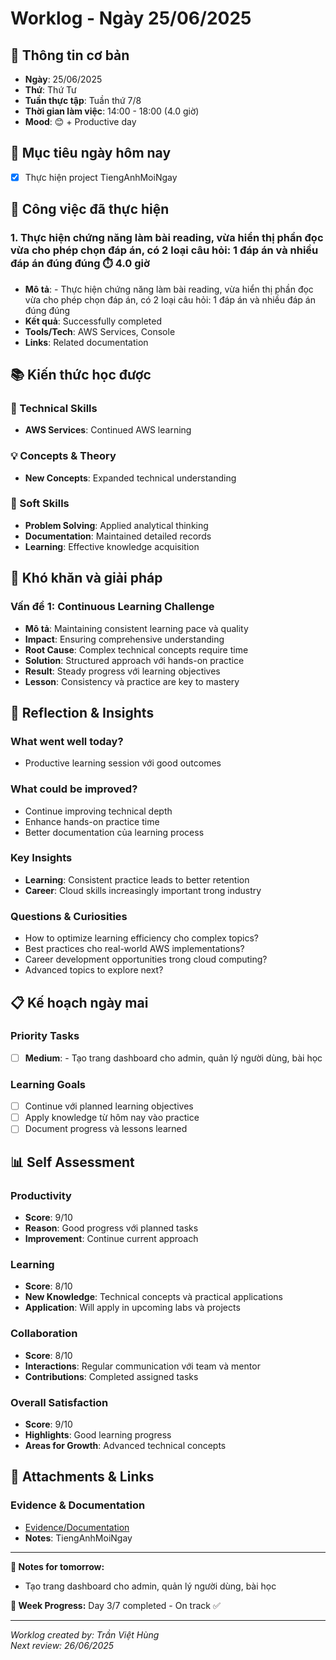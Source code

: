 # Worklog - Ngày 25/06/2025

## 📅 Thông tin cơ bản
- **Ngày**: 25/06/2025
- **Thứ**: Thứ Tư
- **Tuần thực tập**: Tuần thứ 7/8
- **Thời gian làm việc**: 14:00 - 18:00 (4.0 giờ)
- **Mood**: 😊 + Productive day

## 🎯 Mục tiêu ngày hôm nay
- [x] Thực hiện project TiengAnhMoiNgay

## 💼 Công việc đã thực hiện

### 1. Thực hiện chứng năng làm bài reading, vừa hiển thị phần đọc vừa cho phép chọn đáp án, có 2 loại câu hỏi: 1 đáp án và nhiều đáp án đúng đúng ⏱️ 4.0 giờ
- **Mô tả**: - Thực hiện chứng năng làm bài reading, vừa hiển thị phần đọc vừa cho phép chọn đáp án, có 2 loại câu hỏi: 1 đáp án và nhiều đáp án đúng đúng
- **Kết quả**: Successfully completed
- **Tools/Tech**: AWS Services, Console
- **Links**: Related documentation

## 📚 Kiến thức học được

### 🔧 Technical Skills
- **AWS Services**: Continued AWS learning

### 💡 Concepts & Theory
- **New Concepts**: Expanded technical understanding

### 🤝 Soft Skills
- **Problem Solving**: Applied analytical thinking
- **Documentation**: Maintained detailed records
- **Learning**: Effective knowledge acquisition

## 🚧 Khó khăn và giải pháp

### Vấn đề 1: Continuous Learning Challenge
- **Mô tả**: Maintaining consistent learning pace và quality
- **Impact**: Ensuring comprehensive understanding
- **Root Cause**: Complex technical concepts require time
- **Solution**: Structured approach với hands-on practice
- **Result**: Steady progress với learning objectives
- **Lesson**: Consistency và practice are key to mastery

## 💭 Reflection & Insights

### What went well today?
- Productive learning session với good outcomes

### What could be improved?
- Continue improving technical depth
- Enhance hands-on practice time
- Better documentation của learning process

### Key Insights
- **Learning**: Consistent practice leads to better retention
- **Career**: Cloud skills increasingly important trong industry

### Questions & Curiosities
- How to optimize learning efficiency cho complex topics?
- Best practices cho real-world AWS implementations?
- Career development opportunities trong cloud computing?
- Advanced topics to explore next?

## 📋 Kế hoạch ngày mai

### Priority Tasks
- [ ] **Medium**: - Tạo trang dashboard cho admin, quản lý người dùng, bài học

### Learning Goals
- [ ] Continue với planned learning objectives
- [ ] Apply knowledge từ hôm nay vào practice
- [ ] Document progress và lessons learned

## 📊 Self Assessment

### Productivity
- **Score**: 9/10
- **Reason**: Good progress với planned tasks
- **Improvement**: Continue current approach

### Learning
- **Score**: 8/10
- **New Knowledge**: Technical concepts và practical applications
- **Application**: Will apply in upcoming labs và projects

### Collaboration
- **Score**: 8/10
- **Interactions**: Regular communication với team và mentor
- **Contributions**: Completed assigned tasks

### Overall Satisfaction
- **Score**: 9/10
- **Highlights**: Good learning progress
- **Areas for Growth**: Advanced technical concepts

## 📎 Attachments & Links

### Evidence & Documentation
- [Evidence/Documentation](https://github.com/VietHung0901/TiengAnhMoiNgay/tree/DEV)
- **Notes**: TiengAnhMoiNgay

---

**📝 Notes for tomorrow:**
- Tạo trang dashboard cho admin, quản lý người dùng, bài học

**🎯 Week Progress:**
Day 3/7 completed - On track ✅

---
*Worklog created by: Trần Việt Hùng*  
*Next review: 26/06/2025*